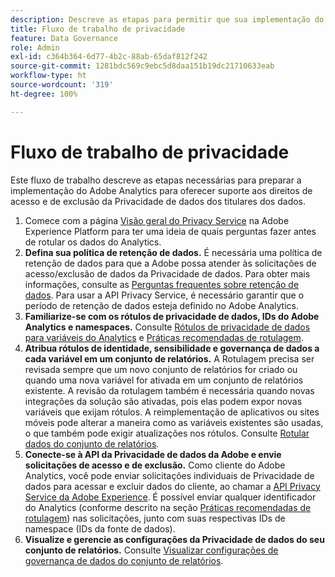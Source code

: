 ```yaml
---
description: Descreve as etapas para permitir que sua implementação do Adobe Analytics seja compatível com o acesso à Privacidade de dados e aos direitos de exclusão.
title: Fluxo de trabalho de privacidade
feature: Data Governance
role: Admin
exl-id: c364b364-6d77-4b2c-88ab-65daf812f242
source-git-commit: 1281bdc569c9ebc5d8daa151b19dc21710633eab
workflow-type: ht
source-wordcount: '319'
ht-degree: 100%

---
```


# Fluxo de trabalho de privacidade

Este fluxo de trabalho descreve as etapas necessárias para preparar a implementação do Adobe Analytics para oferecer suporte aos direitos de acesso e de exclusão da Privacidade de dados dos titulares dos dados.

1. Comece com a página [Visão geral do Privacy Service](https://experienceleague.adobe.com/docs/experience-platform/privacy/home.html?lang=pt-BR) na Adobe Experience Platform para ter uma ideia de quais perguntas fazer antes de rotular os dados do Analytics.
1. **Defina sua política de retenção de dados.** É necessária uma política de retenção de dados para que a Adobe possa atender às solicitações de acesso/exclusão de dados da Privacidade de dados.  Para obter mais informações, consulte as [Perguntas frequentes sobre retenção de dados](/help/technotes/data-retention.md). Para usar a API Privacy Service, é necessário garantir que o período de retenção de dados esteja definido no Adobe Analytics.
1. **Familiarize-se com os rótulos de privacidade de dados, IDs do Adobe Analytics e namespaces.** Consulte [Rótulos de privacidade de dados para variáveis do Analytics](/help/admin/admin/c-data-governance/data-labeling/gdpr-labels.md) e [Práticas recomendadas de rotulagem](/help/admin/admin/c-data-governance/data-labeling/gdpr-analytics-ids.md).
1. **Atribua rótulos de identidade, sensibilidade e governança de dados a cada variável em um conjunto de relatórios.** A Rotulagem precisa ser revisada sempre que um novo conjunto de relatórios for criado ou quando uma nova variável for ativada em um conjunto de relatórios existente. A revisão da rotulagem também é necessária quando novas integrações da solução são ativadas, pois elas podem expor novas variáveis que exijam rótulos. A reimplementação de aplicativos ou sites móveis pode alterar a maneira como as variáveis existentes são usadas, o que também pode exigir atualizações nos rótulos. Consulte [Rotular dados do conjunto de relatórios](/help/admin/admin/c-data-governance/data-labeling/gdpr-namespaces.md).
1. **Conecte-se à API da Privacidade de dados da Adobe e envie solicitações de acesso e de exclusão.** Como cliente do Adobe Analytics, você pode enviar solicitações individuais de Privacidade de dados para acessar e excluir dados do cliente, ao chamar a [API Privacy Service da Adobe Experience](https://experienceleague.adobe.com/pt-br/docs/experience-platform/privacy/api/overview). É possível enviar qualquer identificador do Analytics (conforme descrito na seção [Práticas recomendadas de rotulagem](/help/admin/admin/c-data-governance/data-labeling/gdpr-analytics-ids.md)) nas solicitações, junto com suas respectivas IDs de namespace (IDs da fonte de dados).
1. **Visualize e gerencie as configurações da Privacidade de dados do seu conjunto de relatórios.** Consulte [Visualizar configurações de governança de dados do conjunto de relatórios](/help/admin/admin/c-data-governance/data-labeling/gdpr-view-settings.md).
